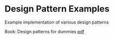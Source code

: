 # Design Pattern Examples
Example implementation of various design patterns

Book: Design patterns for dummies 
[pdf](http://www.cs.uah.edu/~rcoleman/CS307/Announcements/Design_Patterns_For_Dummies.pdf)

